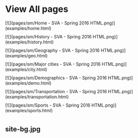 
# View All pages

<div style="display:flex;flex-wrap: wrap;">
	<div style="margin-right: 10px;margin-bottom: 10px;">[![](pages/sm/Home - SVA - Spring 2016 HTML.png)](examples/home.html)</div>
	<div style="margin-right: 10px;margin-bottom: 10px;">[![](pages/sm/History - SVA - Spring 2016 HTML.png)](examples/history.html)</div>
	<div style="margin-right: 10px;margin-bottom: 10px;">[![](pages/sm/Geography - SVA - Spring 2016 HTML.png)](examples/geo.html)</div>
	<div style="margin-right: 10px;margin-bottom: 10px;">[![](pages/sm/Major cities - SVA - Spring 2016 HTML.png)](examples/city.html)</div>
	<div style="margin-right: 10px;margin-bottom: 10px;">[![](pages/sm/Demographics - SVA - Spring 2016 HTML.png)](examples/demo.html)</div>
	<div style="margin-right: 10px;margin-bottom: 10px;">[![](pages/sm/Transportation - SVA - Spring 2016 HTML.png)](examples/transportation.html)</div>
	<div style="margin-right: 10px;margin-bottom: 10px;">[![](pages/sm/Sports - SVA - Spring 2016 HTML.png)](examples/sports.html)</div>
</div>

## site-bg.jpg
